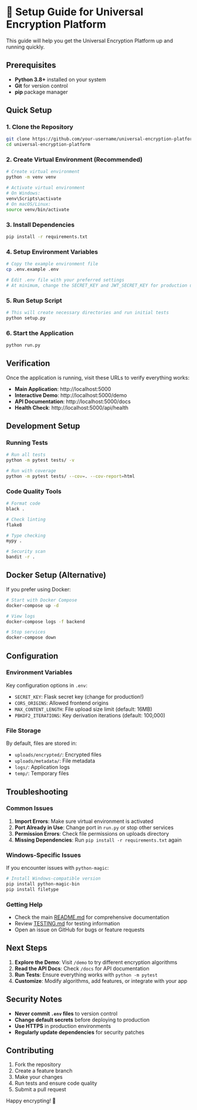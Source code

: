 # 🚀 Setup Guide for Universal Encryption Platform

This guide will help you get the Universal Encryption Platform up and running quickly.

## Prerequisites

- **Python 3.8+** installed on your system
- **Git** for version control
- **pip** package manager

## Quick Setup

### 1. Clone the Repository
```bash
git clone https://github.com/your-username/universal-encryption-platform.git
cd universal-encryption-platform
```

### 2. Create Virtual Environment (Recommended)
```bash
# Create virtual environment
python -m venv venv

# Activate virtual environment
# On Windows:
venv\Scripts\activate
# On macOS/Linux:
source venv/bin/activate
```

### 3. Install Dependencies
```bash
pip install -r requirements.txt
```

### 4. Setup Environment Variables
```bash
# Copy the example environment file
cp .env.example .env

# Edit .env file with your preferred settings
# At minimum, change the SECRET_KEY and JWT_SECRET_KEY for production use
```

### 5. Run Setup Script
```bash
# This will create necessary directories and run initial tests
python setup.py
```

### 6. Start the Application
```bash
python run.py
```

## Verification

Once the application is running, visit these URLs to verify everything works:

- **Main Application**: http://localhost:5000
- **Interactive Demo**: http://localhost:5000/demo
- **API Documentation**: http://localhost:5000/docs
- **Health Check**: http://localhost:5000/api/health

## Development Setup

### Running Tests
```bash
# Run all tests
python -m pytest tests/ -v

# Run with coverage
python -m pytest tests/ --cov=. --cov-report=html
```

### Code Quality Tools
```bash
# Format code
black .

# Check linting
flake8

# Type checking
mypy .

# Security scan
bandit -r .
```

## Docker Setup (Alternative)

If you prefer using Docker:

```bash
# Start with Docker Compose
docker-compose up -d

# View logs
docker-compose logs -f backend

# Stop services
docker-compose down
```

## Configuration

### Environment Variables

Key configuration options in `.env`:

- `SECRET_KEY`: Flask secret key (change for production!)
- `CORS_ORIGINS`: Allowed frontend origins
- `MAX_CONTENT_LENGTH`: File upload size limit (default: 16MB)
- `PBKDF2_ITERATIONS`: Key derivation iterations (default: 100,000)

### File Storage

By default, files are stored in:
- `uploads/encrypted/`: Encrypted files
- `uploads/metadata/`: File metadata
- `logs/`: Application logs
- `temp/`: Temporary files

## Troubleshooting

### Common Issues

1. **Import Errors**: Make sure virtual environment is activated
2. **Port Already in Use**: Change port in `run.py` or stop other services
3. **Permission Errors**: Check file permissions on uploads directory
4. **Missing Dependencies**: Run `pip install -r requirements.txt` again

### Windows-Specific Issues

If you encounter issues with `python-magic`:
```bash
# Install Windows-compatible version
pip install python-magic-bin
pip install filetype
```

### Getting Help

- Check the main [README.md](README.md) for comprehensive documentation
- Review [TESTING.md](TESTING.md) for testing information
- Open an issue on GitHub for bugs or feature requests

## Next Steps

1. **Explore the Demo**: Visit `/demo` to try different encryption algorithms
2. **Read the API Docs**: Check `/docs` for API documentation
3. **Run Tests**: Ensure everything works with `python -m pytest`
4. **Customize**: Modify algorithms, add features, or integrate with your app

## Security Notes

- **Never commit `.env` files** to version control
- **Change default secrets** before deploying to production
- **Use HTTPS** in production environments
- **Regularly update dependencies** for security patches

## Contributing

1. Fork the repository
2. Create a feature branch
3. Make your changes
4. Run tests and ensure code quality
5. Submit a pull request

Happy encrypting! 🔐
